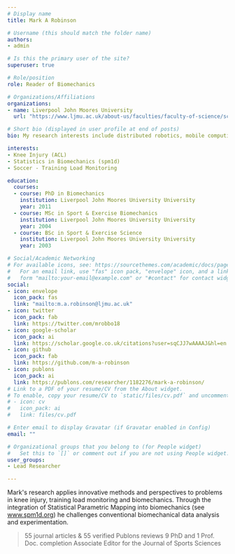 ```yaml
---
# Display name
title: Mark A Robinson

# Username (this should match the folder name)
authors:
- admin

# Is this the primary user of the site?
superuser: true

# Role/position
role: Reader of Biomechanics

# Organizations/Affiliations
organizations:
- name: Liverpool John Moores University
  url: "https://www.ljmu.ac.uk/about-us/faculties/faculty-of-science/school-of-sport-and-exercise-sciences"

# Short bio (displayed in user profile at end of posts)
bio: My research interests include distributed robotics, mobile computing and programmable matter.

interests:
- Knee Injury (ACL)
- Statistics in Biomechanics (spm1d)
- Soccer - Training Load Monitoring

education:
  courses:
  - course: PhD in Biomechanics
    institution: Liverpool John Moores University University
    year: 2011
  - course: MSc in Sport & Exercise Biomechanics
    institution: Liverpool John Moores University University
    year: 2004
  - course: BSc in Sport & Exercise Science
    institution: Liverpool John Moores University University
    year: 2003

# Social/Academic Networking
# For available icons, see: https://sourcethemes.com/academic/docs/page-builder/#icons
#   For an email link, use "fas" icon pack, "envelope" icon, and a link in the
#   form "mailto:your-email@example.com" or "#contact" for contact widget.
social:
- icon: envelope
  icon_pack: fas
  link: "mailto:m.a.robinson@ljmu.ac.uk"
- icon: twitter
  icon_pack: fab
  link: https://twitter.com/mrobbo18
- icon: google-scholar
  icon_pack: ai
  link: https://scholar.google.co.uk/citations?user=sqCJJ7wAAAAJ&hl=en
- icon: github
  icon_pack: fab
  link: https://github.com/m-a-robinson
- icon: publons
  icon_pack: ai
  link: https://publons.com/researcher/1182276/mark-a-robinson/
# Link to a PDF of your resume/CV from the About widget.
# To enable, copy your resume/CV to `static/files/cv.pdf` and uncomment the lines below.
# - icon: cv
#   icon_pack: ai
#   link: files/cv.pdf

# Enter email to display Gravatar (if Gravatar enabled in Config)
email: ""

# Organizational groups that you belong to (for People widget)
#   Set this to `[]` or comment out if you are not using People widget.
user_groups:
- Lead Researcher

---
```


Mark's research applies innovative methods and perspectives to problems in knee injury, training load monitoring and biomechanics. Through the integration of Statistical Parametric Mapping into biomechanics (see www.spm1d.org) he challenges conventional biomechanical data analysis and experimentation.

> 55 journal articles & 55 verified Publons reviews
> 9 PhD and 1 Prof. Doc. completion
> Associate Editor for the Journal of Sports Sciences

<!-- # Mark is a Reader (Associate Professor) of biomechanics in the School of Sport and Exercise Science, LJMU. He teaches on  undergraduate and postgraduate sports science and biomechanics programmes. He has been programme leader on BSc (Hons) Sport and Exercise Science since 2015. He gained a LJMU Teaching and Learning Excellence Award in 2019 for "Academic Leadership".

# Mark’s research relates to knee injuries in sports, training load sensors, and clinical biomechanics. His research also includes the development of 1D Statistical Parametric Mapping (www.spm1d.org) for analysing complex biomechanical data. He has run numerous workshops and seminars on spm1d around the world. He has published >55 journal articles in these areas since 2012 and has >55 verified reviews on Publons. Mark has supervised and co-supervised 9 PhD students and 1 Prof. Doc. student to completion. He is delighted to be hosting the 2022 conference of the ISBS in Liverpool. Mark is currently an Associate Editor of the Journal of Sports Sciences. -->
